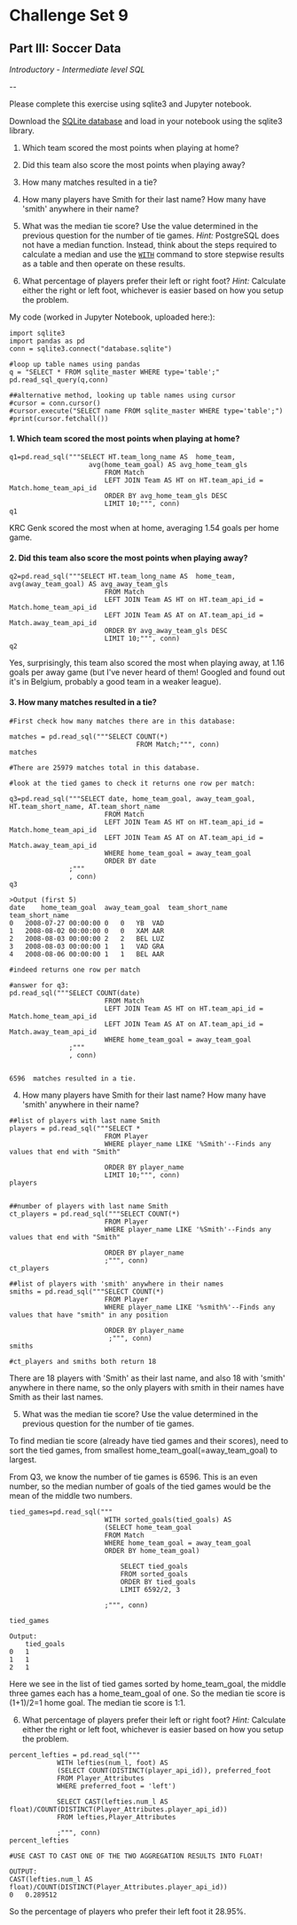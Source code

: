 # Challenge Set 9
## Part III: Soccer Data

*Introductory - Intermediate level SQL*

--

Please complete this exercise using sqlite3 and Jupyter notebook.

Download the [SQLite database](https://www.kaggle.com/hugomathien/soccer/downloads/soccer.zip) and load in your notebook using the sqlite3 library. 

1. Which team scored the most points when playing at home?  

2. Did this team also score the most points when playing away?  

3. How many matches resulted in a tie?  

4. How many players have Smith for their last name? How many have 'smith' anywhere in their name?

5. What was the median tie score? Use the value determined in the previous question for the number of tie games. *Hint:* PostgreSQL does not have a median function. Instead, think about the steps required to calculate a median and use the [`WITH`](https://www.postgresql.org/docs/8.4/static/queries-with.html) command to store stepwise results as a table and then operate on these results. 

6. What percentage of players prefer their left or right foot? *Hint:* Calculate either the right or left foot, whichever is easier based on how you setup the problem.


My code (worked in Jupyter Notebook, uploaded here:):
```
import sqlite3
import pandas as pd
conn = sqlite3.connect("database.sqlite")

#loop up table names using pandas
q = "SELECT * FROM sqlite_master WHERE type='table';"
pd.read_sql_query(q,conn)

##alternative method, looking up table names using cursor
#cursor = conn.cursor()
#cursor.execute("SELECT name FROM sqlite_master WHERE type='table';")
#print(cursor.fetchall())
```

#### 1. Which team scored the most points when playing at home?

```
q1=pd.read_sql("""SELECT HT.team_long_name AS  home_team, 
                    avg(home_team_goal) AS avg_home_team_gls
                        FROM Match
                        LEFT JOIN Team AS HT on HT.team_api_id = Match.home_team_api_id
                        ORDER BY avg_home_team_gls DESC
                        LIMIT 10;""", conn)
q1
```
KRC Genk scored the most when at home, averaging 1.54 goals per home game.


#### 2. Did this team also score the most points when playing away?
```
q2=pd.read_sql("""SELECT HT.team_long_name AS  home_team, 
avg(away_team_goal) AS avg_away_team_gls
                        FROM Match
                        LEFT JOIN Team AS HT on HT.team_api_id = Match.home_team_api_id
                        LEFT JOIN Team AS AT on AT.team_api_id = Match.away_team_api_id
                        ORDER BY avg_away_team_gls DESC
                        LIMIT 10;""", conn)
q2
```
Yes, surprisingly, this team also scored the most when playing away, at 1.16 goals per away game (but I've never heard of them! Googled and found out it's in Belgium, probably a good team in a weaker league). 

#### 3. How many matches resulted in a tie?
```
#First check how many matches there are in this database:

matches = pd.read_sql("""SELECT COUNT(*)                                        
                                FROM Match;""", conn)
matches

#There are 25979 matches total in this database.

#look at the tied games to check it returns one row per match:

q3=pd.read_sql("""SELECT date, home_team_goal, away_team_goal, HT.team_short_name, AT.team_short_name
                        FROM Match
                        LEFT JOIN Team AS HT on HT.team_api_id = Match.home_team_api_id
                        LEFT JOIN Team AS AT on AT.team_api_id = Match.away_team_api_id
                        WHERE home_team_goal = away_team_goal
                        ORDER BY date
               ;"""
               , conn)
q3  

>Output (first 5)
date	home_team_goal	away_team_goal	team_short_name	team_short_name
0	2008-07-27 00:00:00	0	0	YB	VAD
1	2008-08-02 00:00:00	0	0	XAM	AAR
2	2008-08-03 00:00:00	2	2	BEL	LUZ
3	2008-08-03 00:00:00	1	1	VAD	GRA
4	2008-08-06 00:00:00	1	1	BEL	AAR

#indeed returns one row per match

#answer for q3:
pd.read_sql("""SELECT COUNT(date) 
                        FROM Match
                        LEFT JOIN Team AS HT on HT.team_api_id = Match.home_team_api_id
                        LEFT JOIN Team AS AT on AT.team_api_id = Match.away_team_api_id
                        WHERE home_team_goal = away_team_goal
               ;"""
               , conn)


6596  matches resulted in a tie.
```


4. How many players have Smith for their last name? How many have 'smith' anywhere in their name?
```
##list of players with last name Smith
players = pd.read_sql("""SELECT *
                        FROM Player
                        WHERE player_name LIKE '%Smith'--Finds any values that end with "Smith"
                    
                        ORDER BY player_name
                        LIMIT 10;""", conn)
players


##number of players with last name Smith
ct_players = pd.read_sql("""SELECT COUNT(*)
                        FROM Player
                        WHERE player_name LIKE '%Smith'--Finds any values that end with "Smith"
                    
                        ORDER BY player_name
                        ;""", conn)
ct_players

##list of players with 'smith' anywhere in their names
smiths = pd.read_sql("""SELECT COUNT(*)
                        FROM Player
                        WHERE player_name LIKE '%smith%'--Finds any values that have "smith" in any position
                    
                        ORDER BY player_name
                         ;""", conn)
smiths

#ct_players and smiths both return 18
```
There are 18 players with 'Smith' as their last name, and also 18 with 'smith' anywhere in there name, so the only players with smith in their names have Smith as their last names.



5. What was the median tie score? Use the value determined in the previous question for the number of tie games. 

To find median tie score (already have tied games and their scores), need to sort the tied games, from smallest home_team_goal(=away_team_goal) to largest.

From Q3, we know the number of tie games is 6596. This is an even number, so the median number of goals of the tied games would be the mean of the middle two numbers.

```
tied_games=pd.read_sql("""
                        WITH sorted_goals(tied_goals) AS 
                        (SELECT home_team_goal
                        FROM Match
                        WHERE home_team_goal = away_team_goal
                        ORDER BY home_team_goal) 
                        
                            SELECT tied_goals
                            FROM sorted_goals
                            ORDER BY tied_goals
                            LIMIT 6592/2, 3
                            
                        ;""", conn)

tied_games

Output: 
	tied_goals
0	1
1	1
2	1
```
Here we see in the list of tied games sorted by home_team_goal, the middle three games each has a home_team_goal of one. So the median tie score is (1+1)/2=1 home goal. The median tie score is 1:1.


6. What percentage of players prefer their left or right foot? *Hint:* Calculate either the right or left foot, whichever is easier based on how you setup the problem.

```
percent_lefties = pd.read_sql("""
            WITH lefties(num_l, foot) AS
            (SELECT COUNT(DISTINCT(player_api_id)), preferred_foot
            FROM Player_Attributes
            WHERE preferred_foot = 'left')
            
            SELECT CAST(lefties.num_l AS float)/COUNT(DISTINCT(Player_Attributes.player_api_id))
            FROM lefties,Player_Attributes
                        
            ;""", conn)
percent_lefties 

#USE CAST TO CAST ONE OF THE TWO AGGREGATION RESULTS INTO FLOAT!

OUTPUT:
CAST(lefties.num_l AS float)/COUNT(DISTINCT(Player_Attributes.player_api_id))
0	0.289512

```
So the percentage of players who prefer their left foot it 28.95%.
 
